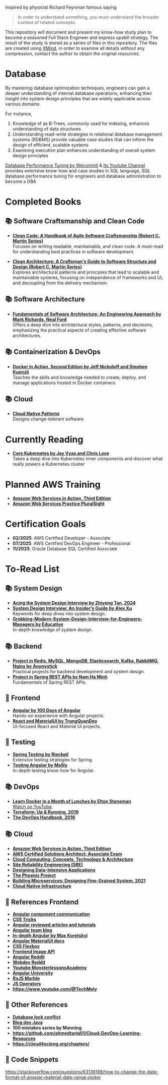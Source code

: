 Inspired by physicist Richard Feynman famous saying 
> In order to understand something, you must understand the broader context of related concepts.

This repository will document and present my know-how study plan to become a seasoned Full Stack Engineer and express upskill strategy. The result of the study is stored as a series of files in this repository. The files are created using [XMind](https://xmind.app/), in order to examine all details without any compression, contact the author to obtain the original resources.

# Database
By mastering database optimization techniques, engineers can gain a deeper understanding of internal database operations, enhancing their insight into system design principles that are widely applicable across various domains. 

For instance, 

1. Knowledge of as B-Trees, commonly used for indexing, enhances understanding of data structures  
2. Understanding read-write strategies in relational database management systems (RDBMS) provide valuable case studies that can inform the design of efficient, scalable systems
3. Examining execution plan enhances understanding of overall system design principles

[Database Performance Tuning by Wecommit](https://wecommit.com.vn/) & [Its Youtube Channel](https://www.youtube.com/@tranquochuywecommit) provides extensive know-how and case studies in SQL language, SQL database performance tuning for engineers and database administration to become a DBA

# Completed Books

## 📚 Software Craftsmanship and Clean Code

- **[Clean Code: A Handbook of Agile Software Craftsmanship (Robert C. Martin Series)](https://www.amazon.de/-/en/Clean-Code-Handbook-Software-Craftsmanship/dp/0132350882)**  
  Focuses on writing readable, maintainable, and clean code. A must-read for understanding best practices in software development.

- **[Clean Architecture: A Craftsman's Guide to Software Structure and Design (Robert C. Martin Series)](https://www.amazon.de/-/en/Clean-Architecture-Craftsmans-Software-Structure/dp/0134494164)**  
  Explores architectural patterns and principles that lead to scalable and maintainable systems, focusing on independence of frameworks and UI, and decoupling from the delivery mechanism.

## 📚 Software Architecture

- **[Fundamentals of Software Architecture: An Engineering Approach by Mark Richards, Neal Ford](https://www.oreilly.com/library/view/fundamentals-of-software/9781492043447/)**  
  Offers a deep dive into architectural styles, patterns, and decisions, emphasizing the practical aspects of creating effective software architectures.
  
## 📚 Containerization & DevOps

- **[Docker in Action, Second Edition by Jeff Nickoloff and Stephen Kuenzli](https://www.manning.com/books/docker-in-action-second-edition)**  
   Teaches the skills and knowledge needed to create, deploy, and manage applications hosted in Docker containers

  
## 📚 Cloud

- **[Cloud Native Patterns](https://www.manning.com/books/cloud-native-patterns)**  
   Designs change-tolerant software.

# Currently Reading

- **[Core Kubernetes by Jay Vyas and Chris Love](https://www.manning.com/books/core-kubernetes)**  
   Takes a deep dive into Kubernetes inner components and discover what really powers a Kubernetes cluster

# Planned AWS Training

- **[Amazon Web Services in Action, Third Edition](https://www.manning.com/books/amazon-web-services-in-action-third-edition)**
- **[Amazon Web Services Practice PluralSight](https://www.pluralsight.com/)**

# Certification Goals

- **02/2025**: AWS Certified Developer - Associate
- **07/2025**: AWS Certified DevOps Engineer - Professional
- **11/2025**: Oracle Database SQL Certified Associate

  
# To-Read List

## 📚 System Design
- **[Acing the System Design Interview by Zhiyong Tan, 2024](https://www.manning.com/books/acing-the-system-design-interview)**
- **[System Design Interview: An Insider’s Guide by Alex Xu](https://github.com/Henrywu573/Catalogue/blob/master/System%20Design%20Interview%20An%20Insider%E2%80%99s%20Guide%20by%20Alex%20Xu%20(z-lib.org).pdf)**  
  Keywords for deep dives into system design.
- **[Grokking-Modern-System-Design-Interview-for-Engineers-Managers by Educative](https://github.com/anonystick/anonystick/tree/main/Library/system.design/educative.io/Grokking-Modern-System-Design-Interview-for-Engineers-Managers)**  
  In-depth knowledge of system design.

## 📚 Backend
- **[Project in Redis, MySQL, MongoDB, Elasticsearch, Kafka, RabbitMQ, Nginx by Anonystick](https://github.com/anonystick/anonystick)**  
  Practical projects for backend development and system design.
- **[Project in Spring REST APIs by Nam Ha Minh](https://www.udemy.com/course/spring-boot-rest-apis-ultimate/)**  
  Fundamentals of Spring REST APIs.

## 🚀 Frontend
- **[Angular by 100 Days of Angular](https://github.com/angular-vietnam/100-days-of-angular)**  
  Hands-on experience with Angular projects.
- **[React and MaterialUI by TrungQuanDev](https://www.youtube.com/@trungquandev/featured)**  
  UI-focused React and Material UI projects.

## 🚀 Testing
- **[Spring Testing by Rieckpil](https://rieckpil.de/courses/)**  
  Extensive testing strategies for Spring.
- **[Testing Angular by Molily](https://testing-angular.com/)**  
  In-depth testing know-how for Angular.

## 📚 DevOps
- **[Learn Docker in a Month of Lunches by Elton Stoneman](https://www.youtube.com/playlist?list=PLXl_isu8qxvmDOAnUkG5x16LzBzGzY_Ww)**  
  [Watch on YouTube](https://www.youtube.com/watch?v=QTnVztPl2Uw&list=PLXl_isu8qxvmDOAnUkG5x16LzBzGzY_Ww).
- **[Terraform: Up & Running, 2019](https://www.amazon.de/dp/1492046906?tag=loujaybee-21&geniuslink=true)**
- **[The DevOps Handbook, 2016](https://www.amazon.de/dp/1942788002?geniuslink=true)**

## 📚 Cloud
- **[Amazon Web Services in Action, Third Edition](https://www.manning.com/books/amazon-web-services-in-action-third-edition)**
- **[AWS Certified Solutions Architect: Associate Exam](https://www.amazon.de/dp/1119713080)**
- **[Cloud Computing: Concepts, Technology & Architecture](https://www.amazon.de/-/en/Cloud-Computing-Concepts-Technology-Architecture/dp/0133387526)**
- **[Site Reliability Engineering (SRE)](https://sre.google/books/)**
- **[Designing Data-Intensive Applications](https://www.oreilly.com/library/view/designing-data-intensive-applications/9781491903063/)**
- **[The Phoenix Project](https://itrevolution.com/product/the-phoenix-project/)**
- **[Building Microservices: Designing Fine-Grained System, 2021](https://www.oreilly.com/library/view/building-microservices-2nd/9781492034018/)**
- **[Cloud Native Infrastructure](https://www.oreilly.com/library/view/cloud-native-infrastructure/9781491984291/)**

## 🚀 References Frontend
- **[Angular component communication](https://bookshelf-b2bf6.web.app/)**
- **[CSS Tricks](https://css-tricks.com/)**
- **[Angular reviewed articles and tutorials](https://angular.love/)**
- **[Angular team blog](https://blog.angular.dev/)**
- **[In-depth Angular by Max Koretskyi](https://indepth.dev/)**
- **[Angular MaterialUI docs](https://rc.material.angular.io/)**
- **[CSS Flexbox](https://css-tricks.com/snippets/css/a-guide-to-flexbox/)**
- **[Frontend Image API](https://www.bannerbear.com/blog/5-image-apis-you-can-use-for-your-next-project-in-2022/)**
- **[Angular Reddit](https://www.reddit.com/r/Angular2/)**
- **[Webdev Reddit](https://www.reddit.com/r/webdev/)**
- **[Youtube MonsterlessonsAcademy](https://www.youtube.com/@MonsterlessonsAcademy)**
- **[Angular University](https://angular-university.io/home)**
- **[RxJS Marble](https://rxmarbles.com/)**
- **[JS Operators](https://www.joshwcomeau.com/operator-lookup/)**
- **https://www.youtube.com/@TechMely**

## 🚀 Other References
- **[Database lock conflict](https://wecommit.com.vn/sql-lock-conflict-la-gi/)**
- **[Blog dev Java](https://dev.java/)**
- **100 mistakes series by Manning**
- **https://github.com/ahmedtariq01/Cloud-DevOps-Learning-Resources**
- **https://cloud4scieng.org/chapters/**

## 🚀 Code Snippets
https://stackoverflow.com/questions/63136198/how-to-change-the-date-format-of-angular-material-date-range-picker
